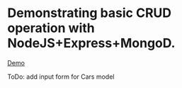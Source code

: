 # Demonstrating basic CRUD operation with NodeJS+Express+MongoD. 
[Demo](https://cars007.herokuapp.com/)


ToDo:
add input form for Cars model
